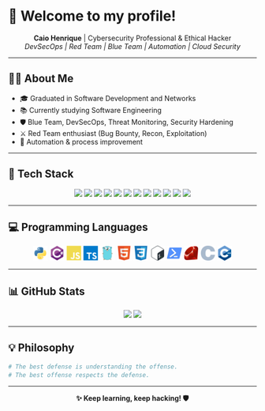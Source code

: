 # 👋 Welcome to my profile!

<p align="center">
  <b>Caio Henrique</b> | Cybersecurity Professional & Ethical Hacker<br>
  <i>DevSecOps | Red Team | Blue Team | Automation | Cloud Security</i>
</p>

---

## 👨‍💻 About Me

- 🎓 Graduated in Software Development and Networks
- 📚 Currently studying Software Engineering
- 🛡️ Blue Team, DevSecOps, Threat Monitoring, Security Hardening
- ⚔️ Red Team enthusiast (Bug Bounty, Recon, Exploitation)
- 🤖 Automation & process improvement

---

## 🧰 Tech Stack

<div align="center">
  <img src="https://img.shields.io/badge/Linux-FCC624?style=for-the-badge&logo=linux&logoColor=black"/>
  <img src="https://img.shields.io/badge/Docker-2496ED?style=for-the-badge&logo=docker&logoColor=white"/>
  <img src="https://img.shields.io/badge/Kubernetes-326CE5?style=for-the-badge&logo=kubernetes&logoColor=white"/>
  <img src="https://img.shields.io/badge/Elastic%20Stack-005571?style=for-the-badge&logo=elasticstack&logoColor=white"/>
  <img src="https://img.shields.io/badge/Wazuh-EE4C2C?style=for-the-badge&logo=wazuh&logoColor=white"/>
  <img src="https://img.shields.io/badge/Grafana-F46800?style=for-the-badge&logo=grafana&logoColor=white"/>
  <img src="https://img.shields.io/badge/Zabbix-EE0000?style=for-the-badge&logo=zabbix&logoColor=white"/>
  <img src="https://img.shields.io/badge/Neovim-57A143?style=for-the-badge&logo=neovim&logoColor=white"/>
  <img src="https://img.shields.io/badge/SentinelOne-000000?style=for-the-badge&logo=sentinelone&logoColor=white"/>
  <img src="https://img.shields.io/badge/AWS-232F3E?style=for-the-badge&logo=amazonaws&logoColor=white"/>
  <img src="https://img.shields.io/badge/Node--RED-8F0000?style=for-the-badge&logo=nodered&logoColor=white"/>
  <img src="https://img.shields.io/badge/Low--Code-0000FF?style=for-the-badge&logo=lowcode&logoColor=white"/>
</div>

---

## 💻 Programming Languages

<div align="center">
  <img src="https://raw.githubusercontent.com/devicons/devicon/master/icons/python/python-original.svg" height="30"/>
  <img src="https://raw.githubusercontent.com/devicons/devicon/master/icons/csharp/csharp-original.svg" height="30"/>
  <img src="https://raw.githubusercontent.com/devicons/devicon/master/icons/javascript/javascript-plain.svg" height="30"/>
  <img src="https://raw.githubusercontent.com/devicons/devicon/master/icons/typescript/typescript-plain.svg" height="30"/>
  <img src="https://raw.githubusercontent.com/devicons/devicon/master/icons/go/go-original.svg" height="30"/>
  <img src="https://raw.githubusercontent.com/devicons/devicon/master/icons/html5/html5-original.svg" height="30"/>
  <img src="https://raw.githubusercontent.com/devicons/devicon/master/icons/css3/css3-original.svg" height="30"/>
  <img src="https://raw.githubusercontent.com/devicons/devicon/master/icons/bash/bash-original.svg" height="30"/>
  <img src="https://raw.githubusercontent.com/devicons/devicon/master/icons/powershell/powershell-original.svg" height="30"/>
  <img src="https://raw.githubusercontent.com/devicons/devicon/master/icons/ruby/ruby-original.svg" height="30"/>
  <img src="https://raw.githubusercontent.com/devicons/devicon/master/icons/c/c-original.svg" height="30"/>
  <img src="https://raw.githubusercontent.com/devicons/devicon/master/icons/cplusplus/cplusplus-original.svg" height="30"/>
</div>

---

## 📊 GitHub Stats

<div align="center">
  <img height="165em" src="https://github-readme-stats.vercel.app/api?username=CHDevSec&show_icons=true&theme=dark&hide_border=true&count_private=true"/>
  <img height="165em" src="https://github-readme-stats.vercel.app/api/top-langs/?username=CHDevSec&layout=compact&theme=dark&hide_border=true"/>
</div>

---

## 💡 Philosophy

```bash
# The best defense is understanding the offense.
# The best offense respects the defense.
```

---

<p align="center"><b>✨ Keep learning, keep hacking! 🛡️</b></p>
